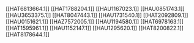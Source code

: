 [[HAT6813664.1]]
[[HAT1788204.1]]
[[HAU1167023.1]]
[[HAU0851743.1]]
[[HAU3653375.1]]
[[HAT8047443.1]]
[[HAU1731540.1]]
[[HAT2092809.1]]
[[HAU0151621.1]]
[[HAZ7572005.1]]
[[HAU1194580.1]]
[[HAT6978163.1]]
[[HAT1595961.1]]
[[HAU1152147.1]]
[[HAU1295620.1]]
[[HAT8200822.1]]
[[HAT8178644.1]]

